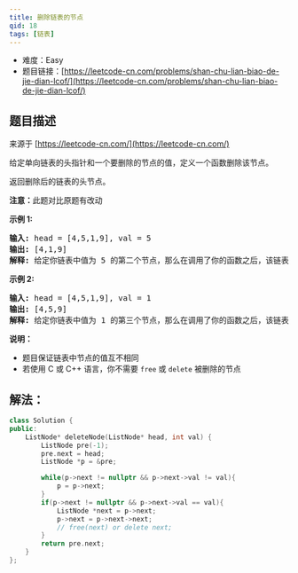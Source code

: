 ```yaml
---
title: 删除链表的节点
qid: 18
tags: [链表]
---
```



- 难度：Easy
- 题目链接：[https://leetcode-cn.com/problems/shan-chu-lian-biao-de-jie-dian-lcof/](https://leetcode-cn.com/problems/shan-chu-lian-biao-de-jie-dian-lcof/)


## 题目描述

来源于 [https://leetcode-cn.com/](https://leetcode-cn.com/)

<p>给定单向链表的头指针和一个要删除的节点的值，定义一个函数删除该节点。</p>

<p>返回删除后的链表的头节点。</p>

<p><strong>注意：</strong>此题对比原题有改动</p>

<p><strong>示例 1:</strong></p>

<pre><strong>输入:</strong> head = [4,5,1,9], val = 5
<strong>输出:</strong> [4,1,9]
<strong>解释: </strong>给定你链表中值为&nbsp;5&nbsp;的第二个节点，那么在调用了你的函数之后，该链表应变为 4 -&gt; 1 -&gt; 9.
</pre>

<p><strong>示例 2:</strong></p>

<pre><strong>输入:</strong> head = [4,5,1,9], val = 1
<strong>输出:</strong> [4,5,9]
<strong>解释: </strong>给定你链表中值为&nbsp;1&nbsp;的第三个节点，那么在调用了你的函数之后，该链表应变为 4 -&gt; 5 -&gt; 9.
</pre>



<p><strong>说明：</strong></p>

<ul>
	<li>题目保证链表中节点的值互不相同</li>
	<li>若使用 C 或 C++ 语言，你不需要 <code>free</code> 或 <code>delete</code> 被删除的节点</li>
</ul>


## 解法：


```c++
class Solution {
public:
    ListNode* deleteNode(ListNode* head, int val) {
		ListNode pre(-1);
		pre.next = head;
		ListNode *p = &pre;

		while(p->next != nullptr && p->next->val != val){
			p = p->next;
		}
		if(p->next != nullptr && p->next->val == val){
			ListNode *next = p->next;
			p->next = p->next->next;
			// free(next) or delete next;
		}
		return pre.next;
    }
};
```